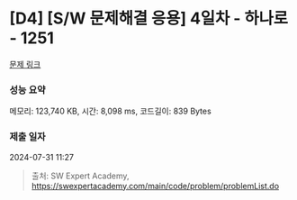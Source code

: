 # [D4] [S/W 문제해결 응용] 4일차 - 하나로 - 1251 

[문제 링크](https://swexpertacademy.com/main/code/problem/problemDetail.do?contestProbId=AV15StKqAQkCFAYD) 

### 성능 요약

메모리: 123,740 KB, 시간: 8,098 ms, 코드길이: 839 Bytes

### 제출 일자

2024-07-31 11:27



> 출처: SW Expert Academy, https://swexpertacademy.com/main/code/problem/problemList.do